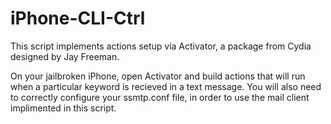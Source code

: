 # iPhone-CLI-Ctrl

This script implements actions setup via Activator, a package from Cydia designed by Jay Freeman.

On your jailbroken iPhone, open Activator and build actions that will run when a particular keyword is recieved in a text message.
You will also need to correctly configure your ssmtp.conf file, in order to use the mail client implimented in this script.
